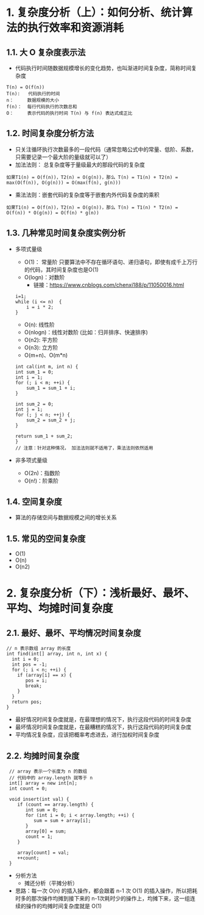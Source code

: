 # 1. 复杂度分析（上）：如何分析、统计算法的执行效率和资源消耗
## 1.1. 大 O 复杂度表示法
- 代码执行时间随数据规模增长的变化趋势，也叫渐进时间复杂度，简称时间复杂度
```
T(n) = O(f(n))
T(n):   代码执行的时间
n：     数据规模的大小
f(n)：  每行代码执行的次数总和
O：     表示代码的执行时间 T(n) 与 f(n) 表达式成正比
```

## 1.2. 时间复杂度分析方法
- 只关注循环执行次数最多的一段代码（通常忽略公式中的常量、低阶、系数， 只需要记录一个最大阶的量级就可以了）
- 加法法则： 总复杂度等于量级最大的那段代码的复杂度
```
如果T1(n) = O(f(n))，T2(n) = O(g(n))，那么 T(n) = T1(n) + T2(n) = max(O(f(n)), O(g(n))) = O(max(f(n), g(n)))
```
- 乘法法则：嵌套代码的复杂度等于嵌套内外代码复杂度的乘积
```
如果T1(n) = O(f(n))，T2(n) = O(g(n))，那么 T(n) = T1(n) * T2(n) = O(f(n)) * O(g(n)) = O(f(n) * g(n))
```

## 1.3. 几种常见时间复杂度实例分析
- 多项式量级
    - O(1)： 常量阶 只要算法中不存在循环语句、递归语句，即使有成千上万行的代码，其时间复杂度也是O(1)
    - O(logn)：对数阶
        - 链接：https://www.cnblogs.com/chenxi188/p/11050016.html
    ``` 
    i=1;
    while (i <= n)  {
        i = i * 2;
    }
    ```
    - O(n): 线性阶
    - O(nlogn)：线性对数阶 (比如：归并排序、快速排序)
    - O(n2): 平方阶
    - O(n3): 立方阶
    - O(m+n)、O(m*n)
    ``` 
    int cal(int m, int n) {
    int sum_1 = 0;
    int i = 1;
    for (; i < m; ++i) {
        sum_1 = sum_1 + i;
    }
    
    int sum_2 = 0;
    int j = 1;
    for (; j < n; ++j) {
        sum_2 = sum_2 + j;
    }
    
    return sum_1 + sum_2;
    }
    // 注意：针对这种情况， 加法法则就不适用了，乘法法则依然适用

    ```
    

- 非多项式量级
    - O(2n)：指数阶
    - O(n!)：阶乘阶


## 1.4. 空间复杂度
- 算法的存储空间与数据规模之间的增长关系

## 1.5. 常见的空间复杂度
- O(1)
- O(n)
- O(n2)

# 2. 复杂度分析（下）：浅析最好、最坏、平均、均摊时间复杂度
## 2.1. 最好、最坏、平均情况时间复杂度
```
// n 表示数组 array 的长度
int find(int[] array, int n, int x) {
  int i = 0;
  int pos = -1;
  for (; i < n; ++i) {
    if (array[i] == x) {
       pos = i;
       break;
    }
  }
  return pos;
}

```
- 最好情况时间复杂度就是，在最理想的情况下，执行这段代码的时间复杂度
- 最坏情况时间复杂度就是，在最糟糕的情况下，执行这段代码的时间复杂度
- 平均情况复杂度，应该把概率考虑进去，进行加权时间复杂度

## 2.2. 均摊时间复杂度
```
 // array 表示一个长度为 n 的数组
 // 代码中的 array.length 就等于 n
 int[] array = new int[n];
 int count = 0;
 
 void insert(int val) {
    if (count == array.length) {
       int sum = 0;
       for (int i = 0; i < array.length; ++i) {
          sum = sum + array[i];
       }
       array[0] = sum;
       count = 1;
    }

    array[count] = val;
    ++count;
 }

```

- 分析方法
    - 摊还分析（平摊分析）
- 思路：每一次 O(n) 的插入操作，都会跟着 n-1 次 O(1) 的插入操作，所以把耗时多的那次操作均摊到接下来的 n-1次耗时少的操作上，均摊下来，这一组连续的操作的均摊时间复杂度就是 O(1)


